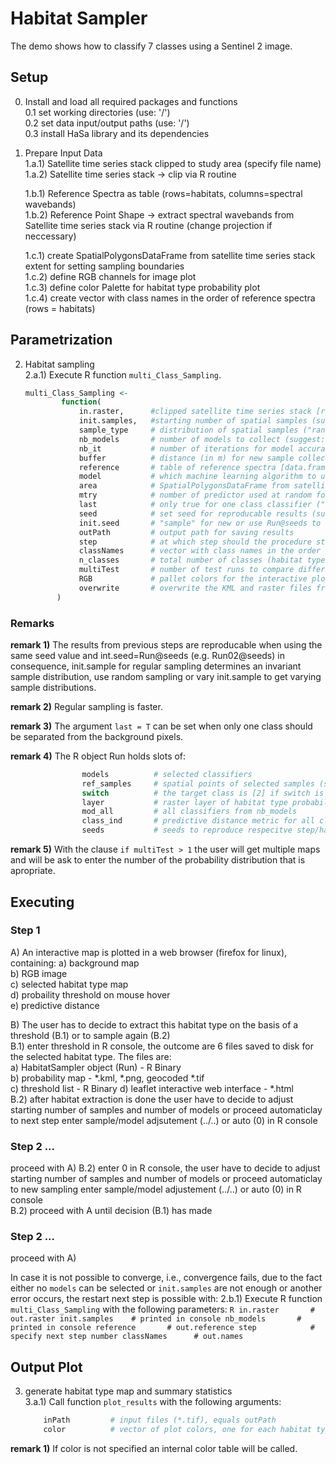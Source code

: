 # Habitat Sampler

The demo shows how to classify 7 classes using a Sentinel 2 image.

## Setup

0) Install and load all required packages and functions \
    0.1 set working directories (use: '/') \
    0.2 set data input/output paths (use: '/') \
    0.3 install HaSa library and its dependencies
 
1) Prepare Input Data \
    1.a.1) Satellite time series stack clipped to study area (specify file name) \
    1.a.2) Satellite time series stack -> clip via R routine
        
    1.b.1) Reference Spectra as table (rows=habitats, columns=spectral wavebands)  \
    1.b.2) Reference Point Shape -> extract spectral wavebands from Satellite time series stack via R routine (change projection if neccessary)
    
    1.c.1) create SpatialPolygonsDataFrame from satellite time series stack extent  for setting sampling boundaries  \
    1.c.2) define RGB channels for image plot \
    1.c.3) define color Palette for habitat type probability plot \
    1.c.4) create vector with class names in the order of reference spectra (rows = habitats)


## Parametrization

2) Habitat sampling\
    2.a.1) Execute R function `multi_Class_Sampling`.
    ```R
    multi_Class_Sampling <- 
            function(
                in.raster,      #clipped satellite time series stack [raster brick]
                init.samples,   #starting number of spatial samples (suggest: 30)
                sample_type     # distribution of spatial samples ("random" or "regular"; suggest: "regular")   
                nb_models       # number of models to collect (suggest: 200)  
                nb_it           # number of iterations for model accuracy (suggest:10) 
                buffer          # distance (in m) for new sample collection around initial samples (depends on pixel size)
                reference       # table of reference spectra [data.frame]
                model           # which machine learning algorithm to use ("rf" random forest or "svm" support vector machine; suggest: rf)
                area            # SpatialPolygonsDataFrame from satellite time series stack extent
                mtry            # number of predictor used at random forest splitting nodes (suggest: mtry << n predictors)
                last            # only true for one class classifier ("TRUE" or "FALSE"; suggest: "F")
                seed            # set seed for reproducable results (suggest: 3)
                init.seed       # "sample" for new or use Run@seeds to reproduce previous steps
                outPath         # output path for saving results
                step            # at which step should the procedure start (see 2.b.1) (suggest: 1 at the beginning)
                classNames      # vector with class names in the order of reference spectra
                n_classes       # total number of classes (habitat types) to be separated
                multiTest       # number of test runs to compare different probability output
                RGB             # pallet colors for the interactive plots
                overwrite       # overwrite the KML and raster files from previous runs
           )
    ```
    
    
### Remarks 
**remark 1)** 
The results from previous steps are reproducable when using the same seed value and int.seed=Run@seeds (e.g. Run02@seeds) in consequence, init.sample for regular sampling determines an invariant sample distribution, use random sampling or vary init.sample to get varying sample distributions.

**remark 2)** 
Regular sampling is faster.

**remark 3)** 
The argument `last = T` can be set when only one class should be separated from the background pixels.

**remark 4)** 
The R object Run holds slots of: 
```R
                models          # selected classifiers
                ref_samples     # spatial points of selected samples (see WriteOutSamples.r)
                switch          # the target class is [2] if switch is not NA then the target class must be changed from [1] to [2] (see WriteOutSamples.r)
                layer           # raster layer of habitat type probability
                mod_all         # all classifiers from nb_models
                class_ind       # predictive distance metric for all classes
                seeds           # seeds to reproduce respecitve step/habitat type sampling
```

**remark 5)** 
With the clause `if multiTest > 1` the user will get multiple maps and will be ask to enter the number of the probability distribution that is apropriate.                                                                    


## Executing

### Step 1
A) An interactive map is plotted in a web browser (firefox for linux), containing:
    a) background map \
    b) RGB image \
    c) selected habitat type map \
    d) probaility threshold on mouse hover \
    e) predictive distance

B) The user has to decide to extract this habitat type on the basis of a threshold (B.1) or to sample again (B.2) \
    B.1) enter threshold in R console, the outcome are 6 files saved to disk for the selected habitat type. The files are: \
        a) HabitatSampler object (Run) - R Binary \
        b) probability map - *.kml, *.png, geocoded *.tif \
        c) threshold list - R Binary d) leaflet interactive web interface - *.html \
    B.2) after habitat extraction is done the user have to decide to adjust starting number of samples and number of models or proceed automaticlay to next step          enter sample/model adjsutement (../..) or auto (0) in R console

### Step 2 ... 

proceed with A)
    B.2) enter 0 in R console, the user have to decide to adjust starting number of samples and number of models or proceed automaticlay to new sampling enter sample/model adjustement (../..) or auto (0) in R console \
    B.2) proceed with A until decision (B.1) has made
    
### Step 2 ... 

proceed with A)

In case it is not possible to converge, i.e., convergence fails, due to the fact either no `models` can be selected or `init.samples` are not enough or another error occurs, the restart next step is possible with:
    2.b.1) Execute R function `multi_Class_Sampling` with the following parameters:
    ```R
        in.raster       # out.raster
        init.samples    # printed in console
        nb_models       # printed in console
        reference       # out.reference
        step            # specify next step number
        classNames      # out.names
    ```                                           

## Output Plot

3) generate habitat type map and summary statistics \
    3.a.1) Call function `plot_results` with the following arguments:
    ```R
        inPath         # input files (*.tif), equals outPath 
        color          # vector of plot colors, one for each habitat type
    ```
    
**remark 1)**
If color is not specified an internal color table will be called.
